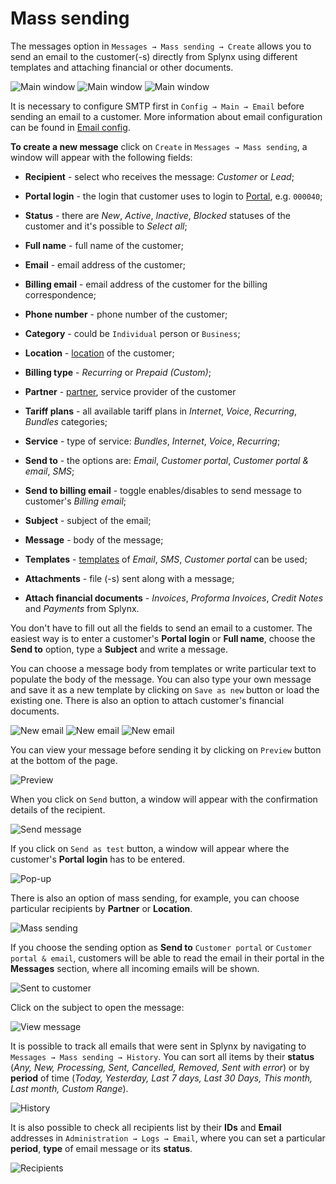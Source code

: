 Mass sending
==============

The messages option in `Messages → Mass sending → Create` allows you to send an email to the customer(-s) directly from Splynx using different templates and attaching financial or other documents.

![Main window](main_window.png)
![Main window](main_window_2.png)
![Main window](main_window_3.png)

It is necessary to configure SMTP first in `Config → Main → Email` before sending an email to a customer. More information about email configuration can be found in [Email config](configuration/main_configuration/email_config/email_config.md).

**To create a new message** click on `Create` in `Messages → Mass sending`, a window will appear with the following fields:  

* **Recipient** - select who receives the message: *Customer* or *Lead*;

* **Portal login** - the login that customer uses to login to [Portal](customer_portal/customer_portal.md), e.g. `000040`;

* **Status** - there are *New*, *Active*, *Inactive*, *Blocked* statuses of the customer and it's possible to *Select all*;

* **Full name** - full name of the customer;

* **Email** - email address of the customer;

* **Billing email** - email address of the customer for the billing correspondence;

* **Phone number** - phone number of the customer;

* **Category** -  could be `Individual` person or `Business`;

* **Location** - [location](administration/main/locations/locations.md) of the customer;

* **Billing type** - *Recurring* or *Prepaid (Custom)*;

* **Partner** - [partner](administration/main/partners/partners.md), service provider of the customer

* **Tariff plans** - all available tariff plans in *Internet*, *Voice*, *Recurring*, *Bundles* categories;

* **Service** - type of service: *Bundles*, *Internet*, *Voice*, *Recurring*;

* **Send to** - the options are: *Email*, *Customer portal*, *Customer portal & email*, *SMS*;

* **Send to billing email** - toggle enables/disables to send message to customer's *Billing email*;

* **Subject** - subject of the email;

* **Message** - body of the message;

* **Templates** - [templates](configuration/system/templates/templates.md) of *Email*, *SMS*, *Customer portal* can be used;

* **Attachments** - file (-s) sent along with a message;

* **Attach financial documents** - *Invoices*, *Proforma Invoices*, *Credit Notes* and *Payments* from Splynx.

You don't have to fill out all the fields to send an email to a customer. The easiest way is to enter a customer's **Portal login** or **Full name**, choose the **Send to** option, type a **Subject** and write a message.

You can choose a message body from templates or write particular text to populate the body of the message. You can also type your own message and save it as a new template by clicking on `Save as new` button or load the existing one. There is also an option to attach customer's financial documents.

![New email](new_email.png)
![New email](new_email_2.png)
![New email](new_email_3.png)

You can view your message before sending it by clicking on `Preview` button at the bottom of the page.

![Preview](preview.png)

When you click on `Send` button, a window will appear with the confirmation details of the recipient.

![Send message](send_message.png)

If you click on `Send as test` button, a window will appear where the customer's **Portal login** has to be entered.

![Pop-up](pop_up.png)

There is also an option of mass sending, for example, you can choose particular recipients by **Partner** or **Location**.

![Mass sending](mass_sending.png)

If you choose the sending option as **Send to** `Customer portal` or `Customer portal & email`, customers will be able to read the email in their portal in the **Messages** section, where all incoming emails will be shown.

![Sent to customer](./sent_to_customer.png)

Click on the subject to open the message:

![View message](view_message.png)

It is possible to track all emails that were sent in Splynx by navigating to `Messages → Mass sending → History`. You can sort all items by their **status** (*Any, New, Processing, Sent, Cancelled, Removed, Sent with error*) or by **period** of time (*Today, Yesterday, Last 7 days, Last 30 Days, This month, Last month, Custom Range*).

![History](history.png)

It is also possible to check all recipients list by their **IDs** and **Email** addresses in `Administration → Logs → Email`, where you can set a particular **period**, **type** of email message or its **status**.

![Recipients](recipients.png)
